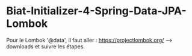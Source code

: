 # Biat-Initializer-4-Spring-Data-JPA-Lombok

Pour le Lombok '@data', il faut aller :
https://projectlombok.org/ --> downloads et suivre les étapes.
